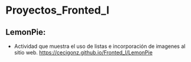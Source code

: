 # Proyectos_Fronted_I
## LemonPie: 
- Actividad que muestra el uso de listas e incorporación de imagenes al sitio web.
https://cecigonz.github.io/Fronted_I/LemonPie


